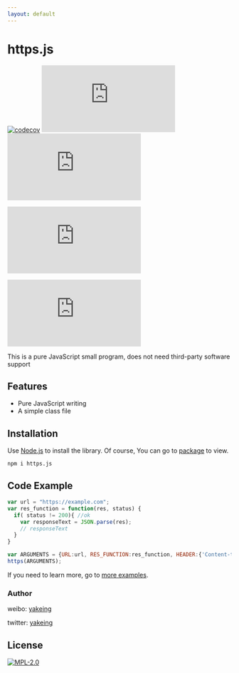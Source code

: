 ```yaml
---
layout: default
---
```


# https.js

[![codecov](https://codecov.io/gh/yakeing/https.js/branch/master/graph/badge.svg)](https://codecov.io/gh/yakeing/https.js)
[![TAG](https://img.shields.io/github/v/tag/yakeing/https.js?color=28a745&logo=github)](https://github.com/yakeing/https.js/releases)
[![NPM](https://img.shields.io/npm/v/https.js?color=CB3837&logo=NPM)](https://www.npmjs.com/package/https.js)

[![Package](https://badging.tk/npm/package/https.js)](https://www.npmjs.com/package/https.js)

[![codecov-totals](https://badging.tk/codecov/totals/gh/yakeing/https.js)](https://codecov.io/gh/yakeing/https.js)

This is a pure JavaScript small program, does not need third-party software support

## Features

- Pure JavaScript writing
- A simple class file

## Installation

Use [Node.js](https://nodejs.org/) to install the library. Of course, You can go to [package](https://www.npmjs.com/package/https.js) to view.

```console
npm i https.js
```

## Code Example

```javascript
var url = "https://example.com";
var res_function = function(res, status) {
  if( status != 200){ //ok
  	var responseText = JSON.parse(res);
  	// responseText
  }
}

var ARGUMENTS = {URL:url, RES_FUNCTION:res_function, HEADER:{'Content-type':'application/json;charset=UTF-8'}};
https(ARGUMENTS);
```
If you need to learn more, go to [more examples](/pages/Example.html).


### Author

weibo: [yakeing](https://weibo.com/yakeing)

twitter: [yakeing](https://twitter.com/yakeing)

## License

[![MPL-2.0](https://badging.tk/static/license/555/MPL-2.0/FE7D37?icon=github)](https://github.com/yakeing/https.js/blob/main/LICENSE)
